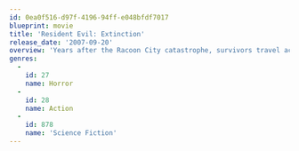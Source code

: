 ```yaml
---
id: 0ea0f516-d97f-4196-94ff-e048bfdf7017
blueprint: movie
title: 'Resident Evil: Extinction'
release_date: '2007-09-20'
overview: 'Years after the Racoon City catastrophe, survivors travel across the Nevada desert, hoping to make it to Alaska. Alice joins the caravan and their fight against hordes of zombies and the evil Umbrella Corp.'
genres:
  -
    id: 27
    name: Horror
  -
    id: 28
    name: Action
  -
    id: 878
    name: 'Science Fiction'
---
```

